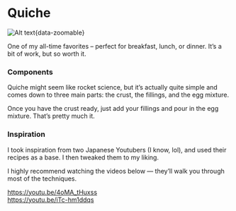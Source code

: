 # Quiche

![Alt text](../images/1.png){data-zoomable}


One of my all-time favorites – perfect for breakfast, lunch, or dinner. It’s a bit of work, but so worth it.

### Components

Quiche might seem like rocket science, but it’s actually quite simple and comes down to three main parts: the crust, the fillings, and the egg mixture.

Once you have the crust ready, just add your fillings and pour in the egg mixture. That’s pretty much it.

### Inspiration

I took inspiration from two Japanese Youtubers (I know, lol), and used their recipes as a base. I then tweaked them to my liking.

I highly recommend watching the videos below — they’ll walk you through most of the techniques.

https://youtu.be/4oMA_tHuxss  
https://youtu.be/iTc-hm1ddqs
